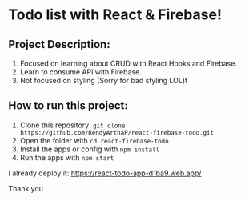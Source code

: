 # Todo list with React & Firebase!

## Project Description:
1. Focused on learning about CRUD with React Hooks and Firebase.
2. Learn to consume API with Firebase.
3. Not focused on styling (Sorry for bad styling LOL)t

## How to run this project:
1. Clone this repository: `git clone https://github.com/RendyArthaP/react-firebase-todo.git`
2. Open the folder with `cd react-firebase-todo`
3. Install the apps or config with `npm install`
4. Run the apps with `npm start`

I already deploy it:
https://react-todo-app-d1ba9.web.app/

Thank you
